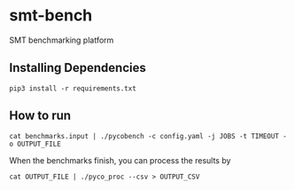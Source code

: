 # smt-bench
SMT benchmarking platform

## Installing Dependencies
```
pip3 install -r requirements.txt
```

## How to run

```
cat benchmarks.input | ./pycobench -c config.yaml -j JOBS -t TIMEOUT -o OUTPUT_FILE
```
When the benchmarks finish, you can process the results by
```
cat OUTPUT_FILE | ./pyco_proc --csv > OUTPUT_CSV
```
